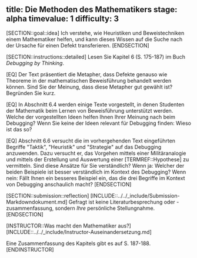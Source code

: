 title: Die Methoden des Mathematikers
stage: alpha
timevalue: 1
difficulty: 3
---
[SECTION::goal::idea]
Ich verstehe, wie Heuristiken und Beweistechniken einem Mathematiker helfen,
und kann dieses Wissen auf die Suche nach der Ursache für einen Defekt transferieren.
[ENDSECTION]

[SECTION::instructions::detailed]
Lesen Sie Kapitel 6 (S. 175-187) im Buch _Debugging by Thinking_. 

[EQ] Der Text präsentiert die Metapher, dass Defekte genauso wie Theoreme in der mathematischen 
Beweisführung behandelt werden können.
Sind Sie der Meinung, dass diese Metapher gut gewählt ist? 
Begründen Sie kurz.

[EQ] In Abschnitt 6.4 werden einige Texte vorgestellt, in denen Studenten der Mathematik 
beim Lernen von Beweisführung unterstützt werden.
Welche der vorgestellten Ideen helfen Ihnen Ihrer Meinung nach beim Debugging?
Wenn Sie keine der Ideen relevant für Debugging finden: Wieso ist das so?

[EQ] Abschnitt 6.6 versucht die im vorhergehenden Text eingeführten Begriffe "Taktik", "Heuristik" 
und "Strategie" auf das Debugging anzuwenden. 
Dazu versucht er, das Vorgehen mittels einer Militäranalogie und mittels der Erstellung und 
Auswertung einer [TERMREF::Hypothese] zu vermitteln.
Sind diese Ansätze für Sie verständlich?
Wenn ja: Welcher der beiden Beispiele ist besser verständlich im Kontext des Debugging?
Wenn nein: Fällt Ihnen ein besseres Beispiel ein, das die drei Begriffe im Kontext von Debugging 
anschaulich macht?
[ENDSECTION]

[SECTION::submission::reflection]
[INCLUDE::../../_include/Submission-Markdowndokument.md]
Gefragt ist keine Literaturbesprechung oder -zusammenfassung,
sondern _Ihre_ persönliche Stellungnahme.
[ENDSECTION]

[INSTRUCTOR::Was macht den Mathematiker aus?]
[INCLUDE::../../_include/Instructor-Auseinandersetzung.md]

Eine Zusammenfassung des Kapitels gibt es auf S. 187-188.
[ENDINSTRUCTOR]

